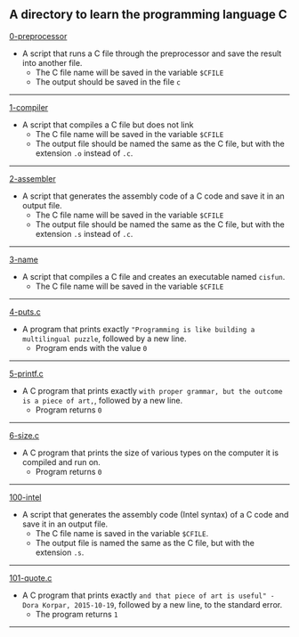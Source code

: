 A directory to learn the programming language C
---
[0-preprocessor](https://github.com/SKENGMANE/alx-low_level_programming/blob/master/0x00-hello_world/0-preprocessor)
* A script that runs a C file through the preprocessor and save the result into another file.
  * The C file name will be saved in the variable `$CFILE`
  * The output should be saved in the file `c`
---
[1-compiler](https://github.com/SKENGMANE/alx-low_level_programming/blob/master/0x00-hello_world/1-compiler)
* A script that compiles a C file but does not link
  * The C file name will be saved in the variable `$CFILE`
  * The output file should be named the same as the C file, but with the extension `.o` instead of `.c`.
---
[2-assembler](https://github.com/SKENGMANE/alx-low_level_programming/blob/master/0x00-hello_world/2-assembler)
* A script that generates the assembly code of a C code and save it in an output file.
  * The C file name will be saved in the variable `$CFILE`
  * The output file should be named the same as the C file, but with the extension `.s` instead of `.c`.
---
[3-name](https://github.com/SKENGMANE/alx-low_level_programming/blob/master/0x00-hello_world/3-name)
* A script that compiles a C file and creates an executable named `cisfun`.
  * The C file name will be saved in the variable `$CFILE`
---
[4-puts.c](https://github.com/SKENGMANE/alx-low_level_programming/blob/master/0x00-hello_world/4-puts.c) 
* A  program that prints exactly `"Programming is like building a multilingual puzzle`, followed by a new line.
  * Program ends with the value `0`
---
[5-printf.c](https://github.com/SKENGMANE/alx-low_level_programming/blob/master/0x00-hello_world/5-printf.c)
* A C program that prints exactly `with proper grammar, but the outcome is a piece of art,`, followed by a new line.
  * Program returns `0`
---
[6-size.c](https://github.com/SKENGMANE/alx-low_level_programming/blob/master/0x00-hello_world/6-size.c)
* A C program that prints the size of various types on the computer it is compiled and run on.
  * Program returns `0`
---
[100-intel](https://github.com/SKENGMANE/alx-low_level_programming/blob/master/0x00-hello_world/100-intel)
* A script that generates the assembly code (Intel syntax) of a C code and save it in an output file.
  * The C file name is saved in the variable `$CFILE`.
  * The output file is named the same as the C file, but with the extension `.s`.
---
[101-quote.c](https://github.com/SKENGMANE/alx-low_level_programming/blob/master/0x00-hello_world/101-quote.c)
* A C program that prints exactly `and that piece of art is useful" - Dora Korpar, 2015-10-19`, followed by a new line, to the standard error.
  * The program returns `1`
---


